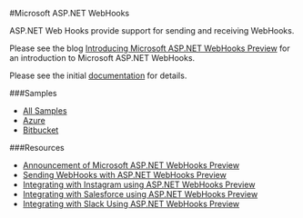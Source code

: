 #Microsoft ASP.NET WebHooks

ASP.NET Web Hooks provide support for sending and receiving WebHooks. 

Please see the blog [Introducing Microsoft ASP.NET WebHooks Preview](http://blogs.msdn.com/b/webdev/archive/2015/09/04/introducing-microsoft-asp-net-webhooks-preview.aspx) 
for an introduction to Microsoft ASP.NET WebHooks.

Please see the initial [documentation](http://go.microsoft.com/fwlink/?LinkId=690277) for details.

###Samples
- [All Samples](/samples/)
- [Azure](/samples/AzureReceivers)
- [Bitbucket](/samples/BitbucketReceiver)

###Resources
- [Announcement of Microsoft ASP.NET WebHooks Preview](http://blogs.msdn.com/b/webdev/archive/2015/09/04/introducing-microsoft-asp-net-webhooks-preview.aspx)
- [Sending WebHooks with ASP.NET WebHooks Preview](http://blogs.msdn.com/b/webdev/archive/2015/09/15/sending-webhooks-with-asp-net-webhooks-preview.aspx)
- [Integrating with Instagram using ASP.NET WebHooks Preview](http://blogs.msdn.com/b/webdev/archive/2015/09/21/integrating-with-instagram-using-asp-net-webhooks-preview.aspx)
- [Integrating with Salesforce using ASP.NET WebHooks Preview](http://blogs.msdn.com/b/webdev/archive/2015/09/07/integrating-with-salesforce-using-asp-net-webhooks-preview.aspx)
- [Integrating with Slack Using ASP.NET WebHooks Preview](http://blogs.msdn.com/b/webdev/archive/2015/09/06/receiving-slack-webhooks-with-asp-net-webhooks.aspx)